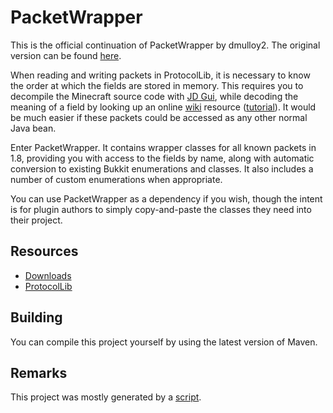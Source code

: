 PacketWrapper 
===========
This is the official continuation of PacketWrapper by dmulloy2. The original version can be found [here](https://github.com/aadnk/PacketWrapper).

When reading and writing packets in ProtocolLib, it is necessary to know the order at which the fields are stored in memory. 
This requires you to decompile the Minecraft source code with [JD Gui](http://java.decompiler.free.fr/?q=jdgui), while decoding the meaning of a field by looking up an online [wiki](http://www.wiki.vg/Protocol) resource 
([tutorial](http://forums.bukkit.org/threads/lib-1-4-6-protocollib-2-0-0-safely-and-easily-modify-sent-and-recieved-packets.101035/page-2#post-1366140)). 
It would be much easier if these packets could be accessed as any other normal Java bean. 

Enter PacketWrapper. It contains wrapper classes for all known packets in 1.8, providing you with access to the fields by name, along
with automatic conversion to existing Bukkit enumerations and classes. It also includes a number of custom enumerations when appropriate.

You can use PacketWrapper as a dependency if you wish, though the intent is for plugin authors to simply copy-and-paste the classes they need into their 
project. 

Resources
--------
* [Downloads](http://ci.shadowvolt.com/job/PacketWrapper/)
* [ProtocolLib](http://www.spigotmc.org/resources/protocollib.1997/)

Building
--------
You can compile this project yourself by using the latest version of Maven.


Remarks
--------
This project was mostly generated by a [script](https://github.com/aadnk/Wrappit). 